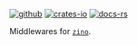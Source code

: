 [![github]](https://github.com/zino-rs/zino)
[![crates-io]](https://crates.io/crates/zino-middleware)
[![docs-rs]](https://docs.rs/zino-middleware)

[github]: https://img.shields.io/badge/github-8da0cb?labelColor=555555&logo=github
[crates-io]: https://img.shields.io/badge/crates.io-fc8d62?labelColor=555555&logo=rust
[docs-rs]: https://img.shields.io/badge/docs.rs-66c2a5?labelColor=555555&logo=docs.rs

Middlewares for [`zino`].

[`zino`]: https://github.com/zino-rs/zino
